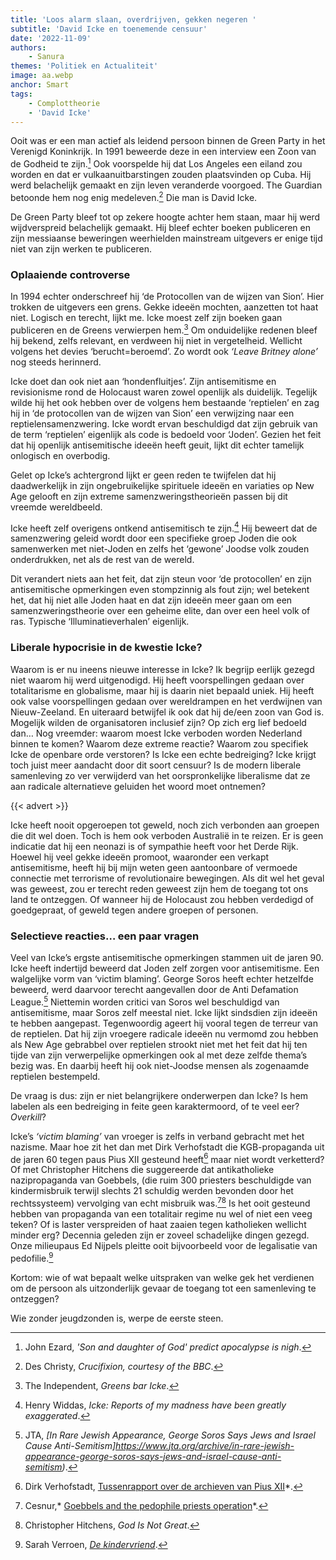 ```yaml
---
title: 'Loos alarm slaan, overdrijven, gekken negeren '
subtitle: 'David Icke en toenemende censuur'
date: '2022-11-09'
authors:
    - Sanura
themes: 'Politiek en Actualiteit'
image: aa.webp
anchor: Smart
tags:
    - Complottheorie
    - 'David Icke'
---
```


Ooit was er een man actief als leidend persoon binnen de Green Party in het Verenigd Koninkrijk. In 1991 beweerde deze in een interview een Zoon van de Godheid te zijn.[^1] Ook voorspelde hij dat Los Angeles een eiland zou worden en dat er vulkaanuitbarstingen zouden plaatsvinden op Cuba. Hij werd belachelijk gemaakt en zijn leven veranderde voorgoed. The Guardian betoonde hem nog enig medeleven.[^2] Die man is David Icke.

De Green Party bleef tot op zekere hoogte achter hem staan, maar hij werd wijdverspreid belachelijk gemaakt. Hij bleef echter boeken publiceren en zijn messiaanse beweringen weerhielden mainstream uitgevers er enige tijd niet van zijn werken te publiceren.

### Oplaaiende controverse

In 1994 echter onderschreef hij ‘de Protocollen van de wijzen van Sion’. Hier trokken de uitgevers een grens. Gekke ideeën mochten, aanzetten tot haat niet. Logisch en terecht, lijkt me. Icke moest zelf zijn boeken gaan publiceren en de Greens verwierpen hem.[^3] Om onduidelijke redenen bleef hij bekend, zelfs relevant, en verdween hij niet in vergetelheid. Wellicht volgens het devies ‘berucht=beroemd’. Zo wordt ook *‘Leave Britney alone’* nog steeds herinnerd.

Icke doet dan ook niet aan ‘hondenfluitjes’. Zijn antisemitisme en revisionisme rond de Holocaust waren zowel openlijk als duidelijk. Tegelijk wilde hij het ook hebben over de volgens hem bestaande ‘reptielen’ en zag hij in ‘de protocollen van de wijzen van Sion’ een verwijzing naar een reptielensamenzwering. Icke wordt ervan beschuldigd dat zijn gebruik van de term ‘reptielen’ eigenlijk als code is bedoeld voor ‘Joden’. Gezien het feit dat hij openlijk antisemitische ideeën heeft geuit, lijkt dit echter tamelijk onlogisch en overbodig.

Gelet op Icke’s achtergrond lijkt er geen reden te twijfelen dat hij daadwerkelijk in zijn ongebruikelijke spirituele ideeën en variaties op New Age gelooft en zijn extreme samenzweringstheorieën passen bij dit vreemde wereldbeeld.

Icke heeft zelf overigens ontkend antisemitisch te zijn.[^5] Hij beweert dat de samenzwering geleid wordt door een specifieke groep Joden die ook samenwerken met niet-Joden en zelfs het ‘gewone’ Joodse volk zouden onderdrukken, net als de rest van de wereld.

Dit verandert niets aan het feit, dat zijn steun voor ‘de protocollen’ en zijn antisemitische opmerkingen even stompzinnig als fout zijn; wel betekent het, dat hij niet alle Joden haat en dat zijn ideeën meer gaan om een samenzweringstheorie over een geheime elite, dan over een heel volk of ras. Typische ‘Illuminatieverhalen’ eigenlijk.

### Liberale hypocrisie in de kwestie Icke?

Waarom is er nu ineens nieuwe interesse in Icke? Ik begrijp eerlijk gezegd niet waarom hij werd uitgenodigd. Hij heeft voorspellingen gedaan over totalitarisme en globalisme, maar hij is daarin niet bepaald uniek. Hij heeft ook valse voorspellingen gedaan over wereldrampen en het verdwijnen van Nieuw-Zeeland. En uiteraard betwijfel ik ook dat hij de/een zoon van God is. Mogelijk wilden de organisatoren inclusief zijn? Op zich erg lief bedoeld dan… Nog vreemder: waarom moest Icke verboden worden Nederland binnen te komen? Waarom deze extreme reactie? Waarom zou specifiek Icke de openbare orde verstoren? Is Icke een echte bedreiging? Icke krijgt toch juist meer aandacht door dit soort censuur? Is de modern liberale samenleving zo ver verwijderd van het oorspronkelijke liberalisme dat ze aan radicale alternatieve geluiden het woord moet ontnemen?

{{< advert >}}

Icke heeft nooit opgeroepen tot geweld, noch zich verbonden aan groepen die dit wel doen. Toch is hem ook verboden Australië in te reizen. Er is geen indicatie dat hij een neonazi is of sympathie heeft voor het Derde Rijk. Hoewel hij veel gekke ideeën promoot, waaronder een verkapt antisemitisme, heeft hij bij mijn weten geen aantoonbare of vermoede connectie met terrorisme of revolutionaire bewegingen. Als dit wel het geval was geweest, zou er terecht reden geweest zijn hem de toegang tot ons land te ontzeggen. Of wanneer hij de Holocaust zou hebben verdedigd of goedgepraat, of geweld tegen andere groepen of personen.

### Selectieve reacties… een paar vragen

Veel van Icke’s ergste antisemitische opmerkingen stammen uit de jaren 90. Icke heeft indertijd beweerd dat Joden zelf zorgen voor antisemitisme. Een walgelijke vorm van ‘victim blaming’. George Soros heeft echter hetzelfde beweerd, werd daarvoor terecht aangevallen door de Anti Defamation League.[^6] Niettemin worden critici van Soros wel beschuldigd van antisemitisme, maar Soros zelf meestal niet. Icke lijkt sindsdien zijn ideeën te hebben aangepast. Tegenwoordig ageert hij vooral tegen de terreur van de reptielen.  Dat hij zijn vroegere radicale ideeën nu vermomd zou hebben als New Age gebrabbel over reptielen strookt niet met het feit dat hij ten tijde van zijn verwerpelijke opmerkingen ook al met deze zelfde thema’s bezig was. En daarbij heeft hij ook niet-Joodse mensen als zogenaamde reptielen bestempeld. 

De vraag is dus: zijn er niet belangrijkere onderwerpen dan Icke? Is hem labelen als een bedreiging in feite geen karaktermoord, of te veel eer? *Overkill*?

Icke’s *‘victim blaming’* van vroeger is zelfs in verband gebracht met het nazisme. Maar hoe zit het dan met Dirk Verhofstadt die KGB-propaganda uit de jaren 60 tegen paus Pius XII gesteund heeft[^8] maar niet wordt verketterd? Of met Christopher Hitchens die suggereerde dat antikatholieke nazipropaganda van Goebbels, (die ruim 300 priesters beschuldigde van kindermisbruik terwijl slechts 21 schuldig werden bevonden door het rechtssysteem) vervolging van echt misbruik was.[^10][^12] 
Is het ooit gesteund hebben van propaganda van een totalitair regime nu wel of niet een veeg teken? Of is laster verspreiden of haat zaaien tegen katholieken wellicht minder erg? Decennia geleden zijn er zoveel schadelijke dingen gezegd. Onze milieupaus Ed Nijpels pleitte ooit bijvoorbeeld voor de legalisatie van pedofilie.[^13]

Kortom: wie of wat bepaalt welke uitspraken van welke gek het verdienen om de persoon als uitzonderlijk gevaar de toegang tot een samenleving te ontzeggen? 

Wie zonder jeugdzonden is, werpe de eerste steen. 

[^1]: John Ezard, *'Son and daughter of God' predict apocalypse is nigh*.
[^2]: Des Christy, *Crucifixion, courtesy of the BBC*.
[^3]: The Independent, *Greens bar Icke*.
[^4]: Mark Honigsbaum, *The Dark Side of David Icke*.
[^5]: Henry Widdas, *Icke: Reports of my madness have been greatly exaggerated*.
[^6]: JTA, *\[In Rare Jewish Appearance, George Soros Says Jews and Israel Cause Anti-Semitism]https://www.jta.org/archive/in-rare-jewish-appearance-george-soros-says-jews-and-israel-cause-anti-semitism)*.
[^7]: Ben Sales, *[George Soros is a leading target of anti-Semitism. These Jews openly criticize him anyway](https://www.jta.org/2020/09/08/united-states/george-soros-is-a-leading-target-of-anti-semitism-these-jews-openly-criticize-him-anyway)*.
[^8]: Dirk Verhofstadt, [Tussenrapport over de archieven van Pius XII](https://www.liberales.be/teksten/2020/6/24/tussenrapport-over-de-archieven-van-pius-xii)*.
[^9]: Ion Mihai Pacepa,* [Moscow’s Assault on the Vatican](https://www.nationalreview.com/2007/01/moscows-assault-vatican-ion-mihai-pacepa/)*.
[^10]: Cesnur,* [Goebbels and the pedophile priests operation](https://www.cesnur.org/2010/mi-goebbels_en.html)*.
[^11]: John L. Allen, [Sociologist compares today's crisis to Nazi smear campaign](https://www.ncronline.org/blogs/ncr-today/sociologist-compares-todays-crisis-nazi-smear-campaign)*.
[^12]: Christopher Hitchens, *God Is Not Great*.
[^13]: Sarah Verroen, *[De kindervriend](https://www.groene.nl/artikel/de-kindervriend)*.
